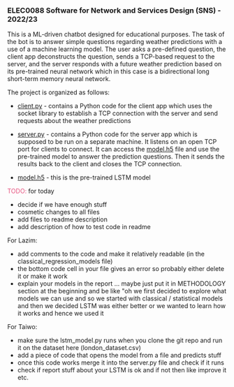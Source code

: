 ### ELEC0088 Software for Network and Services Design (SNS) - 2022/23
This is a ML-driven chatbot designed for educational purposes. The task of the bot is to answer simple questions regarding weather predictions with a use of a machine learning model. The user asks a pre-defined question, the client app deconstructs the question, sends a TCP-based request to the server, and the server responds with a future weather prediction based on its pre-trained neural network which in this case is a bidirectional long short-term memory neural network. 

The project is organized as follows:

- [client.py](client.py) - contains a Python code for the client app which uses the socket library to establish a TCP connection with the server and send requests about the weather predictions

- [server.py](server.py) - contains a Python code for the server app which is supposed to be run on a separate machine. It listens on an open TCP port for clients to connect. It can access the [model.h5](model.h5) file and use the pre-trained model to answer the prediction questions. Then it sends the results back to the client and closes the TCP connection.

- [model.h5](model.h5) - this is the pre-trained LSTM model

<span style="color:#E75480">TODO:</span> 
for today
- decide if we have enough stuff
- cosmetic changes to all files 
- add files to readme description
- add description of how to test code in readme


For Lazim:
- add comments to the code and make it relatively readable (in the classical_regression_models file)
- the bottom code cell in your file gives an error so probably either delete it or make it work
- explain your models in the report ... maybe just put it in METHODOLOGY section at the beginning and be like "oh we first decided to explore what models we can use and so we started with classical / statistical models and then we decided LSTM was either better or we wanted to learn how it works and hence we used it

For Taiwo:
- make sure the lstm_model.py runs when you clone the git repo and run it on the dataset here (london_dataset.csv)
- add a piece of code that opens the model from a file and predicts stuff
- once this code works merge it into the server.py file and check if it runs
- check if report stuff about your LSTM is ok and if not then like improve it etc.